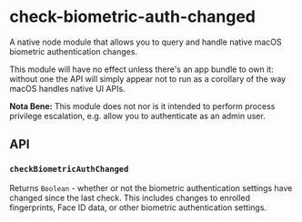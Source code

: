 # check-biometric-auth-changed

A native node module that allows you to query and handle native macOS biometric authentication changes.

This module will have no effect unless there's an app bundle to own it: without one the API will simply appear not to run as a corollary of the way macOS handles native UI APIs.

**Nota Bene:** This module does not nor is it intended to perform process privilege escalation, e.g. allow you to authenticate as an admin user.

## API

### `checkBiometricAuthChanged`
Returns `Boolean` - whether or not the biometric authentication settings have changed since the last check. This includes changes to enrolled fingerprints, Face ID data, or other biometric authentication settings.

